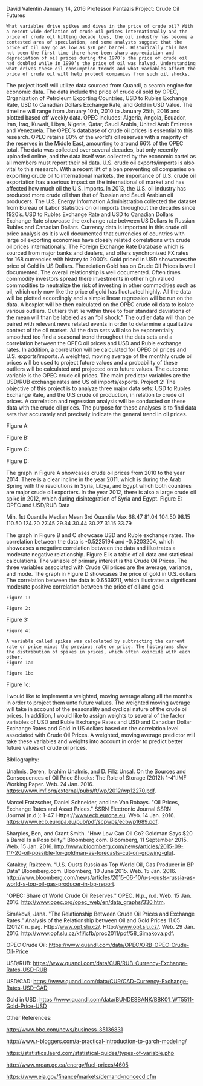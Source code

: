 David Valentin
January 14, 2016
Professor Pantazis
Project: Crude Oil Futures 

	What variables drive spikes and dives in the price of crude oil? With a recent wide deflation of crude oil prices internationally and the price of crude oil hitting decade lows, the oil industry has become a contested area of speculation, and some analysts suggest that the price of oil may go as low as $20 per barrel. Historically this has not been the first time there have been sharp appreciation and depreciation of oil prices during the 1970’s the price of crude oil had doubled while in 1990’s the price of oil was halved. Understanding what drives these oil consumption trends and what variables affect the price of crude oil will help protect companies from such oil shocks. 
The project itself will utilize data sourced from Quandl, a search engine for economic data. The data include the price of crude oil sold by OPEC, Organization of Petroleum Exporting Countries, USD to Rubles Exchange Rate, USD to Canadian Dollars Exchange Rate, and Gold in USD Value. The timeline will range from January 10th, 2010 to January 25th, 2016 and plotted based off weekly data. 
OPEC includes: Algeria, Angola, Ecuador, Iran, Iraq, Kuwait, Libya, Nigeria, Qatar, Saudi Arabia, United Arab Emirates and Venezuela. The OPEC’s database of crude oil prices is essential to this research. OPEC retains 80% of the world’s oil reserves with a majority of the reserves in the Middle East, amounting to around 66% of the OPEC total. The data was collected over several decades, but only recently uploaded online, and the data itself was collected by the economic cartel as all members must report their oil data. 
U.S. crude oil exports/imports is also vital to this research. With a recent lift of a ban preventing oil companies on exporting crude oil to international markets, the importance of U.S. crude oil exportation has a serious impact on the international oil market and has affected how much oil the U.S. imports. In 2013, the U.S. oil industry has produced more crude oil than that of Russian and Saudi Arabian oil producers. The U.S. Energy Information Administration collected the dataset from Bureau of Labor Statistics on oil imports throughout the decades since 1920’s. 
USD to Rubles Exchange Rate and USD to Canadian Dollars Exchange Rate showcase the exchange rate between US Dollars to Russian Rubles and Canadian Dollars. Currency data is important in this crude oil price analysis as it is well documented that currencies of countries with large oil exporting economies have closely related correlations with crude oil prices internationally. The Foreign Exchange Rate Database which is sourced from major banks and dealers, and offers synchronized FX rates for 168 currencies with history to 2000’s. 
Gold priced in USD showcases the price of Gold in US Dollars. The relation Gold has on Crude Oil Prices is well documented. The overall relationship is well documented. Often times commodity investors spread there investments in other high valued commodities to neutralize the risk of investing in other commodities such as oil, which only now like the price of gold has fluctuated highly. 
All the data will be plotted accordingly and a simple linear regression will be run on the data. A boxplot will be then calculated on the OPEC crude oil data to isolate various outliers. Outliers that lie within three to four standard deviations of the mean will than be labeled as an “oil shock.” The outlier data will than be paired with relevant news related events in order to determine a qualitative context of the oil market. All the data sets will also be exponentially smoothed too find a seasonal trend throughout the data sets and a correlation between the OPEC oil prices and USD and Ruble exchange rates. In addition, a correlation will be calculated for OPEC oil prices and U.S. exports/imports. A weighted, moving average of the monthly crude oil prices will be used to project future values and a probability of these outliers will be calculated and projected onto future values. The outcome variable is the OPEC crude oil prices. The main predictor variables are the USD/RUB exchange rates and US oil imports/exports. 
Project 2:
The objective of this project is to analyze three major data sets: USD to Rubles Exchange Rate, and the U.S crude oil production, in relation to crude oil prices. A correlation and regression analysis will be conducted on these data with the crude oil prices. The purpose for these analyses is to find data sets that accurately and precisely indicate the general trend in oil prices. 

Figure A:

Figure B:

Figure C:

Figure D:

The graph in Figure A showcases crude oil prices from 2010 to the year 2014. There is a clear incline in the year 2011, which is during the Arab Spring with the revolutions in Syria, Libya, and Egypt which both countries are major crude oil exporters. In the year 2012, there is also a large crude oil spike in 2012, which during disintegration of Syria and Egypt. 
Figure E: OPEC and USD/RUB Data

Min.
1st Quantile
Median
Mean
3rd Quantile
Max
68.47
81.04
104.50
98.15
110.50
124.20
27.45
29.34
30.44
30.27
31.15
33.79
 
The graph in Figure B and C showcase USD and Ruble exchange rates. The correlation between the data is -0.5225194 and -0.5203204, which showcases a negative correlation between the data and illustrates a moderate negative relationship. Figure E is a table of all data and statistical calculations. The variable of primary interest is the Crude Oil Prices. The three variables associated with Crude Oil prices are the average, variance, and mode. 
The graph in Figure D showcases the price of gold in U.S. dollars The correlation between the data is 0.6539211, which illustrates a significant moderate positive correlation between the price of oil and gold. 
	

	Figure 1:

	Figure 2:

  Figure 3:

	Figure 4:

	A variable called spikes was calculated by subtracting the current rate or price minus the previous rate or price. The histograms show the distribution of spikes in prices, which often coincide with each other. 
	Figure 1a:

	Figure 1b:

	



Figure 1c:

I would like to implement a weighted, moving average along all the months in order to project them unto future values. The weighted moving average will take in account of the seasonality and cyclical nature of the crude oil prices. In addition, I would like to assign weights to several of the factor variables of USD and Ruble Exchange Rates and USD and Canadian Dollar Exchange Rates and Gold in US dollars based on the correlation level associated with Crude Oil Prices. A weighted, moving average predictor will take these variables and weights into account in order to predict better future values of crude oil prices. 








Bibliography:

Unalmis, Deren, Ibrahim Unalmis, and D. Filiz Unsal. On the Sources and Consequences of Oil Price Shocks: The Role of Storage (2012): 1-41.IMF Working Paper. Web. 24 Jan. 2016. <https://www.imf.org/external/pubs/ft/wp/2012/wp12270.pdf>.


Marcel Fratzscher, Daniel Schneider, and Ine Van Robays. "Oil Prices, Exchange Rates and Asset Prices." SSRN Electronic Journal SSRN Journal (n.d.): 1-47. Https://www.ecb.europa.eu. Web. 14 Jan. 2016. <https://www.ecb.europa.eu/pub/pdf/scpwps/ecbwp1689.pdf>.

Sharples, Ben, and Grant Smith. "How Low Can Oil Go? Goldman Says $20 a Barrel Is a Possibility." Bloomberg.com. Bloomberg, 11 September 2015. Web. 15 Jan. 2016. <http://www.bloomberg.com/news/articles/2015-09-11/-20-oil-possible-for-goldman-as-forecasts-cut-on-growing-glut>.

Katakey, Rakteem. “U.S. Ousts Russia as Top World Oil, Gas Producer in BP Data” Bloomberg.com. Bloomberg, 10 June 2015. Web. 15 Jan. 2016. <http://www.bloomberg.com/news/articles/2015-06-10/u-s-ousts-russia-as-world-s-top-oil-gas-producer-in-bp-report>.

"OPEC: Share of World Crude Oil Reserves." OPEC. N.p., n.d. Web. 15 Jan. 2016. <http://www.opec.org/opec_web/en/data_graphs/330.htm>.

Šimáková, Jana. "The Relationship Between Crude Oil Prices and Exchange Rates." Analysis of the Relationship between Oil and Gold Prices 11.05 (2012): n. pag. Http://www.opf.slu.cz/. Http://www.opf.slu.cz/. Web. 29 Jan. 2016. <http://www.opf.slu.cz/kfi/icfb/proc2011/pdf/58_Simakova.pdf>.


OPEC Crude Oil:
https://www.quandl.com/data/OPEC/ORB-OPEC-Crude-Oil-Price

USD/RUB:
https://www.quandl.com/data/CUR/RUB-Currency-Exchange-Rates-USD-RUB

USD/CAD:
https://www.quandl.com/data/CUR/CAD-Currency-Exchange-Rates-USD-CAD

Gold in USD:
https://www.quandl.com/data/BUNDESBANK/BBK01_WT5511-Gold-Price-USD



Other References:

http://www.bbc.com/news/business-35136831

http://www.r-bloggers.com/a-practical-introduction-to-garch-modeling/

https://statistics.laerd.com/statistical-guides/types-of-variable.php

http://www.nrcan.gc.ca/energy/fuel-prices/4605

https://www.eia.gov/finance/markets/demand-nonoecd.cfm
